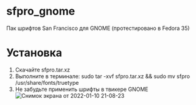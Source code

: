 # sfpro_gnome
Пак шрифтов San Francisco для GNOME (протестировано в Fedora 35)
# Установка
1. Скачайте sfpro.tar.xz
2. Выполните в терминале: sudo tar -xvf sfpro.tar.xz && sudo mv sfpro /usr/share/fonts/truetype
3. Не забудьте применить шрифты в твикере GNOME![Снимок экрана от 2022-01-10 21-08-23](https://user-images.githubusercontent.com/17231298/148816743-3e1ff800-1033-4344-87e2-cb287126bdfe.png)
